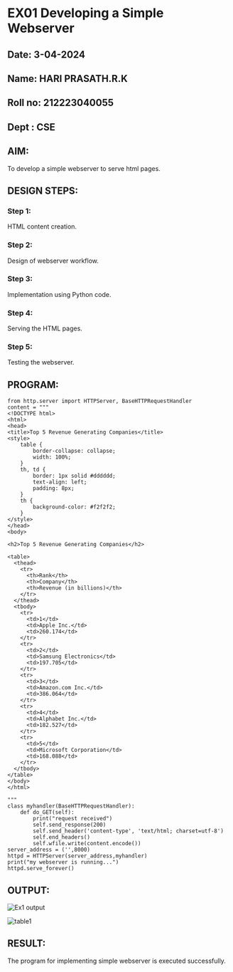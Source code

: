 # EX01 Developing a Simple Webserver
## Date: 3-04-2024
## Name: HARI PRASATH.R.K
## Roll no: 212223040055
## Dept : CSE

## AIM:
To develop a simple webserver to serve html pages.

## DESIGN STEPS:
### Step 1: 
HTML content creation.

### Step 2:
Design of webserver workflow.

### Step 3:
Implementation using Python code.

### Step 4:
Serving the HTML pages.

### Step 5:
Testing the webserver.

## PROGRAM:
```
from http.server import HTTPServer, BaseHTTPRequestHandler
content = """
<!DOCTYPE html>
<html>
<head>
<title>Top 5 Revenue Generating Companies</title>
<style>
    table {
        border-collapse: collapse;
        width: 100%;
    }
    th, td {
        border: 1px solid #dddddd;
        text-align: left;
        padding: 8px;
    }
    th {
        background-color: #f2f2f2;
    }
</style>
</head>
<body>

<h2>Top 5 Revenue Generating Companies</h2>

<table>
  <thead>
    <tr>
      <th>Rank</th>
      <th>Company</th>
      <th>Revenue (in billions)</th>
    </tr>
  </thead>
  <tbody>
    <tr>
      <td>1</td>
      <td>Apple Inc.</td>
      <td>260.174</td>
    </tr>
    <tr>
      <td>2</td>
      <td>Samsung Electronics</td>
      <td>197.705</td>
    </tr>
    <tr>
      <td>3</td>
      <td>Amazon.com Inc.</td>
      <td>386.064</td>
    </tr>
    <tr>
      <td>4</td>
      <td>Alphabet Inc.</td>
      <td>182.527</td>
    </tr>
    <tr>
      <td>5</td>
      <td>Microsoft Corporation</td>
      <td>168.088</td>
    </tr>
  </tbody>
</table>
</body>
</html>

"""
class myhandler(BaseHTTPRequestHandler):
    def do_GET(self):
        print("request received")
        self.send_response(200)
        self.send_header('content-type', 'text/html; charset=utf-8')
        self.end_headers()
        self.wfile.write(content.encode())
server_address = ('',8000)
httpd = HTTPServer(server_address,myhandler)
print("my webserver is running...")
httpd.serve_forever()
```

## OUTPUT:

![Ex1 output](https://github.com/Hariprasath2023/simplewebserver/assets/145207783/349e2641-e640-44ba-b69c-4983f1fc0195)


![table1](https://github.com/Hariprasath2023/simplewebserver/assets/145207783/661f6243-b417-41a5-a5fc-10ee9a70d3c9)

## RESULT:
The program for implementing simple webserver is executed successfully.
